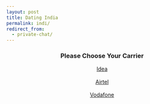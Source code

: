 ```yaml
---
layout: post
title: Dating India 
permalink: indi/
redirect_from:
  - private-chat/
---
```

<center>
<div class="jumbotron">
  <h3>Please Choose Your Carrier</h3>
<a class="btn btn-primary btn-lg" href="http://mmtrkbb.com/mt/y25443a474s233t224q2u234/" role="button">Idea</a><br/><br/>
<a class="btn btn-primary btn-lg" href="http://mmtrkbb.com/mt/y264v234b4r233t224q2u234/" role="button">Airtel</a><br/><br/>
<a class="btn btn-primary btn-lg" href="http://mmtrkvk.com/mt/w26403a4f4w233t224q2u234/" role="button">Vodafone</a><br/><br/>

</center></p>
</div>

